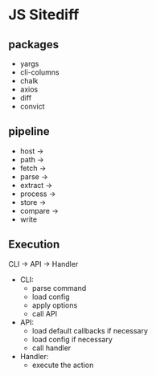 # JS Sitediff

## packages

- yargs
- cli-columns
- chalk
- axios
- diff
- convict

## pipeline

- host  ->
- path ->
- fetch ->
- parse ->
- extract ->
- process ->
- store ->
- compare ->
- write

## Execution

CLI -> API -> Handler

- CLI:
    - parse command
    - load config
    - apply options
    - call API
- API:
    - load default callbacks if necessary
    - load config if necessary
    - call handler
- Handler:
    - execute the action